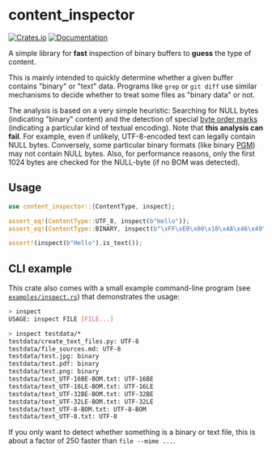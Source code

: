 # content_inspector

[![Crates.io](https://img.shields.io/crates/v/content_inspector.svg)](https://crates.io/crates/content_inspector)
[![Documentation](https://docs.rs/content_inspector/badge.svg)](https://docs.rs/content_inspector)

A simple library for **fast** inspection of binary buffers to **guess** the type of content.

This is mainly intended to quickly determine whether a given buffer contains "binary"
or "text" data. Programs like `grep` or `git diff` use similar mechanisms to decide whether
to treat some files as "binary data" or not.

The analysis is based on a very simple heuristic: Searching for NULL bytes
(indicating "binary" content) and the detection of special [byte order
marks](https://en.wikipedia.org/wiki/Byte_order_mark) (indicating a particular kind of textual
encoding). Note that **this analysis can fail**. For example, even if unlikely, UTF-8-encoded
text can legally contain NULL bytes. Conversely, some particular binary formats (like binary
[PGM](https://en.wikipedia.org/wiki/Netpbm_format)) may not contain NULL bytes. Also, for
performance reasons, only the first 1024 bytes are checked for the NULL-byte (if no BOM was
detected).

## Usage

```rust
use content_inspector::{ContentType, inspect};

assert_eq!(ContentType::UTF_8, inspect(b"Hello"));
assert_eq!(ContentType::BINARY, inspect(b"\xFF\xE0\x00\x10\x4A\x46\x49\x46\x00"));

assert!(inspect(b"Hello").is_text());
```

## CLI example

This crate also comes with a small example command-line program (see [`examples/inspect.rs`](examples/inspect.rs)) that demonstrates the usage:
```bash
> inspect
USAGE: inspect FILE [FILE...]

> inspect testdata/*
testdata/create_text_files.py: UTF-8
testdata/file_sources.md: UTF-8
testdata/test.jpg: binary
testdata/test.pdf: binary
testdata/test.png: binary
testdata/text_UTF-16BE-BOM.txt: UTF-16BE
testdata/text_UTF-16LE-BOM.txt: UTF-16LE
testdata/text_UTF-32BE-BOM.txt: UTF-32BE
testdata/text_UTF-32LE-BOM.txt: UTF-32LE
testdata/text_UTF-8-BOM.txt: UTF-8-BOM
testdata/text_UTF-8.txt: UTF-8
```

If you only want to detect whether something is a binary or text file, this is about a factor of 250 faster than `file --mime ...`.
